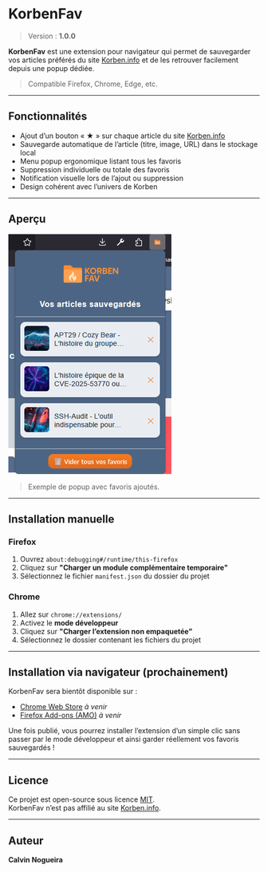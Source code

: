 # KorbenFav

> Version : **1.0.0**

**KorbenFav** est une extension pour navigateur qui permet de sauvegarder vos articles préférés du site [Korben.info](https://korben.info) et de les retrouver facilement depuis une popup dédiée.

> Compatible Firefox, Chrome, Edge, etc.

---

## Fonctionnalités

- Ajout d’un bouton « ★ » sur chaque article du site [Korben.info](https://korben.info)
- Sauvegarde automatique de l’article (titre, image, URL) dans le stockage local
- Menu popup ergonomique listant tous les favoris
- Suppression individuelle ou totale des favoris
- Notification visuelle lors de l’ajout ou suppression
- Design cohérent avec l’univers de Korben

---

## Aperçu

![logo](imgs/menu.png)

> Exemple de popup avec favoris ajoutés.

---

## Installation manuelle

### Firefox

1. Ouvrez `about:debugging#/runtime/this-firefox`
2. Cliquez sur **"Charger un module complémentaire temporaire"**
3. Sélectionnez le fichier `manifest.json` du dossier du projet

### Chrome

1. Allez sur `chrome://extensions/`
2. Activez le **mode développeur**
3. Cliquez sur **"Charger l’extension non empaquetée"**
4. Sélectionnez le dossier contenant les fichiers du projet

---

## Installation via navigateur (prochainement)

KorbenFav sera bientôt disponible sur :

- [Chrome Web Store](https://chrome.google.com/webstore/) *à venir*
- [Firefox Add-ons (AMO)](https://addons.mozilla.org/) *à venir*

Une fois publié, vous pourrez installer l’extension d’un simple clic sans passer par le mode développeur et ainsi garder réellement vos favoris sauvegardés !

---

## Licence

Ce projet est open-source sous licence [MIT](LICENSE).  
KorbenFav n’est pas affilié au site [Korben.info](https://korben.info).

---

## Auteur

**Calvin Nogueira**

